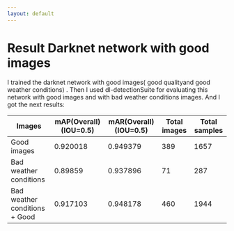 ```yaml
---
layout: default
---
```

# Result Darknet network with good images 


I trained the darknet network with good images( good qualityand good weather conditions) . Then I used dl-detectionSuite for evaluating this network with good images and with bad weather conditions images. And I got the next results:

|           Images              |  mAP(Overall)(IOU=0.5) | mAR(Overall)(IOU=0.5) | Total images | Total samples| 
| ----------------------------- | ---------------------- | --------------------- | ------------ | ------------ |
|     Good images               |         0.920018       |          0.949379     |      389     |     1657     |
| Bad weather conditions        |         0.89859	 |          0.937896     |       71     |      287     |
| Bad weather conditions + Good |         0.917103	 |          0.948178     |      460     |     1944     |
